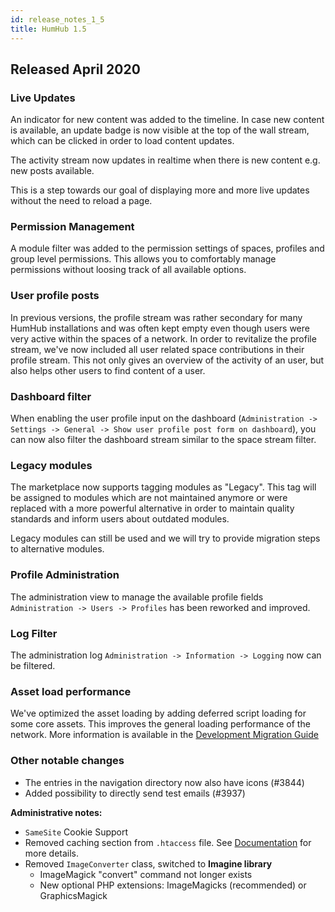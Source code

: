 ```yaml
---
id: release_notes_1_5
title: HumHub 1.5
---
```


## Released April 2020

### Live Updates

An indicator for new content was added to the timeline. In case new content is available, an update badge is now visible 
at the top of the wall stream, which can be clicked in order to load content updates. 

The activity stream now updates in realtime when there is new content e.g. new posts available.

This is a step towards our goal of displaying more and more live updates without the need to reload a page.

### Permission Management

A module filter was added to the permission settings of spaces, profiles and group level permissions.
This allows you to comfortably manage permissions without loosing track of all available options. 

### User profile posts

In previous versions, the profile stream was rather secondary for many HumHub installations and was often kept empty 
even though users were very active within the spaces of a network. In order to revitalize the profile stream, we've now included
all user related space contributions in their profile stream. This not only gives an overview of the activity
of an user, but also helps other users to find content of a user.

### Dashboard filter

When enabling the user profile input on the dashboard 
(`Administration -> Settings -> General -> Show user profile post form on dashboard`), you can now also filter the
dashboard stream similar to the space stream filter.

### Legacy modules

The marketplace now supports tagging modules as "Legacy". This tag will be assigned to modules which are 
not maintained anymore or were replaced with a more powerful alternative in order to maintain quality standards and
inform users about outdated modules.  

Legacy modules can still be used and we will try to provide migration steps to alternative modules.

### Profile Administration

The administration view to manage the available profile fields 
`Administration -> Users -> Profiles` has been reworked and improved.

### Log Filter

The administration log `Administration -> Information -> Logging` now can be filtered.

### Asset load performance

We've optimized the asset loading by adding deferred script loading for some core assets. This improves the
general loading performance of the network. More information is available in the 
[Development Migration Guide](../../develop/modules-migrate.md#migrate-from-14-to-15)

### Other notable changes

- The entries in the navigation directory now also have icons (#3844)
- Added possibility to directly send test emails (#3937)

**Administrative notes:**

- `SameSite` Cookie Support
- Removed caching section from `.htaccess` file. See [Documentation](https://docs.humhub.org/docs/admin/performance#http-caching) for more details. 
- Removed `ImageConverter` class, switched to **Imagine library**
    - ImageMagick "convert" command not longer exists
    - New optional PHP extensions: ImageMagicks (recommended) or GraphicsMagick
